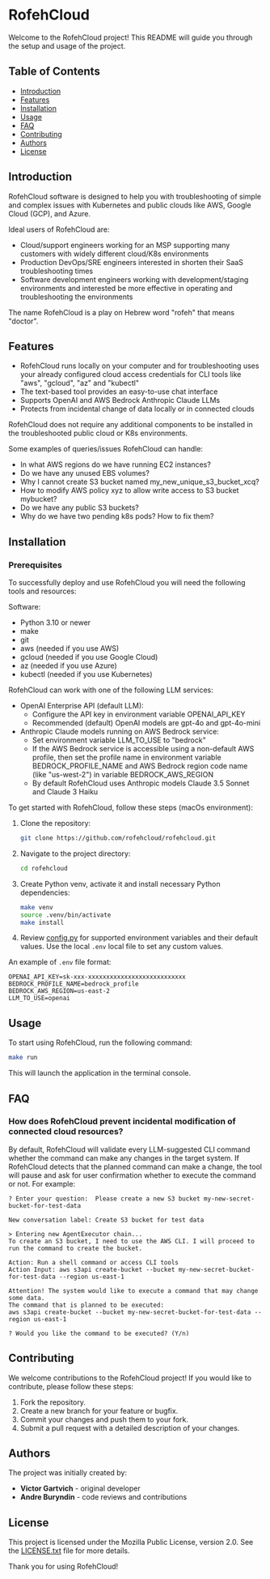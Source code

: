 # RofehCloud

Welcome to the RofehCloud project! This README will guide you through the setup and usage of the project.

## Table of Contents

- [Introduction](#introduction)
- [Features](#features)
- [Installation](#installation)
- [Usage](#usage)
- [FAQ](#faq)
- [Contributing](#contributing)
- [Authors](#authors)
- [License](#license)

## Introduction

RofehCloud software is designed to help you with troubleshooting of simple and complex issues with Kubernetes and public clouds like AWS, Google Cloud (GCP), and Azure. 

Ideal users of RofehCloud are:
- Cloud/support engineers working for an MSP supporting many customers with widely different cloud/K8s environments
- Production DevOps/SRE engineers interested in shorten their SaaS troubleshooting times
- Software development engineers working with development/staging environments and interested be more effective in operating and troubleshooting the environments


The name RofehCloud is a play on Hebrew word "rofeh" that means "doctor".

## Features

- RofehCloud runs locally on your computer and for troubleshooting uses your already configured cloud access credentials for CLI tools like "aws", "gcloud", "az" and "kubectl"
- The text-based tool provides an easy-to-use chat interface
- Supports OpenAI and AWS Bedrock Anthropic Claude LLMs
- Protects from incidental change of data locally or in connected clouds

RofehCloud does not require any additional components to be installed in the troubleshooted public cloud or K8s environments.

Some examples of queries/issues RofehCloud can handle:
- In what AWS regions do we have running EC2 instances?
- Do we have any unused EBS volumes?
- Why I cannot create S3 bucket named my_new_unique_s3_bucket_xcq?
- How to modify AWS policy xyz to allow write access to S3 bucket mybucket?
- Do we have any public S3 buckets?
- Why do we have two pending k8s pods? How to fix them?


## Installation

### Prerequisites
To successfully deploy and use RofehCloud you will need the following tools and resources:

Software:
- Python 3.10 or newer
- make
- git
- aws (needed if you use AWS)
- gcloud (needed if you use Google Cloud)
- az (needed if you use Azure)
- kubectl (needed if you use Kubernetes)

RofehCloud can work with one of the following LLM services:
- OpenAI Enterprise API (default LLM):
   - Configure the API key in environment variable OPENAI_API_KEY
   - Recommended (default) OpenAI models are gpt-4o and gpt-4o-mini
- Anthropic Claude models running on AWS Bedrock service:
   - Set environment variable LLM_TO_USE to "bedrock"
   - If the AWS Bedrock service is accessible using a non-default AWS profile, then set the profile name in environment variable BEDROCK_PROFILE_NAME and AWS Bedrock region code name (like "us-west-2") in variable BEDROCK_AWS_REGION
   - By default RofehCloud uses Anthropic models Claude 3.5 Sonnet and Claude 3 Haiku

To get started with RofehCloud, follow these steps (macOs environment):

1. Clone the repository:
    ```bash
    git clone https://github.com/rofehcloud/rofehcloud.git
    ```
2. Navigate to the project directory:
    ```bash
    cd rofehcloud
    ```
3. Create Python venv, activate it and install necessary Python dependencies:
    ```bash
    make venv
    source .venv/bin/activate
    make install
    ```
4. Review [config.py](common/config.py) for supported environment variables and their default values. Use the local `.env` local file to set any custom values.

An example of `.env` file format:
```
OPENAI_API_KEY=sk-xxx-xxxxxxxxxxxxxxxxxxxxxxxxxxx
BEDROCK_PROFILE_NAME=bedrock_profile
BEDROCK_AWS_REGION=us-east-2
LLM_TO_USE=openai
```

## Usage

To start using RofehCloud, run the following command:
```bash
make run
```

This will launch the application in the terminal console.

## FAQ

### How does RofehCloud prevent incidental modification of connected cloud resources?
By default, RofehCloud will validate every LLM-suggested CLI command whether the command can make any changes in the target system. If RofehCloud detects that the planned command can make a change, the tool will pause and ask for user confirmation whether to execute the command or not. For example:
```
? Enter your question:  Please create a new S3 bucket my-new-secret-bucket-for-test-data

New conversation label: Create S3 bucket for test data

> Entering new AgentExecutor chain...
To create an S3 bucket, I need to use the AWS CLI. I will proceed to run the command to create the bucket.

Action: Run a shell command or access CLI tools
Action Input: aws s3api create-bucket --bucket my-new-secret-bucket-for-test-data --region us-east-1

Attention! The system would like to execute a command that may change some data.
The command that is planned to be executed:
aws s3api create-bucket --bucket my-new-secret-bucket-for-test-data --region us-east-1

? Would you like the command to be executed? (Y/n)
```

## Contributing

We welcome contributions to the RofehCloud project! If you would like to contribute, please follow these steps:

1. Fork the repository.
2. Create a new branch for your feature or bugfix.
3. Commit your changes and push them to your fork.
4. Submit a pull request with a detailed description of your changes.

## Authors

The project was initially created by:
- **Victor Gartvich** - original developer
- **Andre Buryndin** - code reviews and contributions

## License

This project is licensed under the Mozilla Public License, version 2.0. See the [LICENSE.txt](LICENSE.txt) file for more details.

Thank you for using RofehCloud!